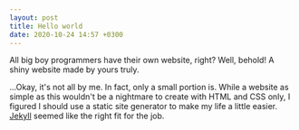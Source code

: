 ```yaml
---
layout: post
title: Hello world
date: 2020-10-24 14:57 +0300
---
```

All big boy programmers have their own website, right? Well, behold! A shiny website made by yours truly.

...Okay, it's not all by me. In fact, only a small portion is. While a website as simple as this wouldn't be a nightmare to create
with HTML and CSS only, I figured I should use a static site generator to make my life a little easier. [Jekyll][jekyll] seemed like
the right fit for the job.

[jekyll]: https://jekyllrb.com